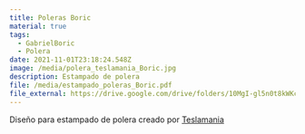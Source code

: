 ```yaml
---
title: Poleras Boric
material: true
tags:
  - GabrielBoric
  - Polera
date: 2021-11-01T23:18:24.548Z
image: /media/polera_teslamania_Boric.jpg
description: Estampado de polera
file: /media/estampado_poleras_Boric.pdf
file_external: https://drive.google.com/drive/folders/10MgI-gl5n0t8kWKcp05PaleIv-08i3Rr
---
```

<!--StartFragment-->

Diseño para estampado de polera creado por [Teslamania](https://www.instagram.com/teslamaniaestampados/?hl=es-la)

<!--EndFragment-->
